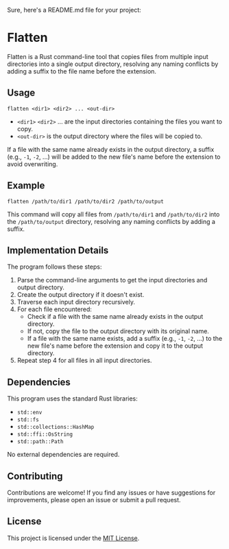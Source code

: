 Sure, here's a README.md file for your project:

# Flatten

Flatten is a Rust command-line tool that copies files from multiple input directories into a single output directory, resolving any naming conflicts by adding a suffix to the file name before the extension.

## Usage

```
flatten <dir1> <dir2> ... <out-dir>
```

- `<dir1>` `<dir2>` ... are the input directories containing the files you want to copy.
- `<out-dir>` is the output directory where the files will be copied to.

If a file with the same name already exists in the output directory, a suffix (e.g., `-1`, `-2`, ...) will be added to the new file's name before the extension to avoid overwriting.

## Example

```
flatten /path/to/dir1 /path/to/dir2 /path/to/output
```

This command will copy all files from `/path/to/dir1` and `/path/to/dir2` into the `/path/to/output` directory, resolving any naming conflicts by adding a suffix.

## Implementation Details

The program follows these steps:

1. Parse the command-line arguments to get the input directories and output directory.
2. Create the output directory if it doesn't exist.
3. Traverse each input directory recursively.
4. For each file encountered:
   - Check if a file with the same name already exists in the output directory.
   - If not, copy the file to the output directory with its original name.
   - If a file with the same name exists, add a suffix (e.g., `-1`, `-2`, ...) to the new file's name before the extension and copy it to the output directory.
5. Repeat step 4 for all files in all input directories.

## Dependencies

This program uses the standard Rust libraries:

- `std::env`
- `std::fs`
- `std::collections::HashMap`
- `std::ffi::OsString`
- `std::path::Path`

No external dependencies are required.

## Contributing

Contributions are welcome! If you find any issues or have suggestions for improvements, please open an issue or submit a pull request.

## License

This project is licensed under the [MIT License](LICENSE).
